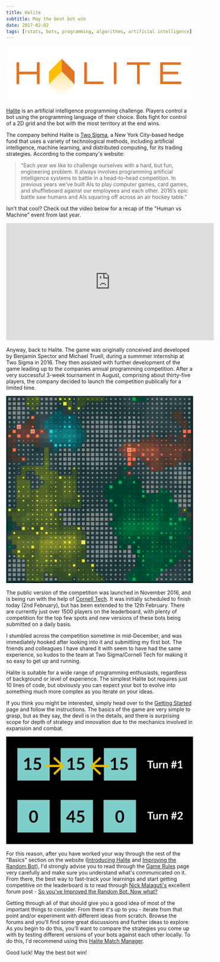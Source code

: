 ```yaml
---
title: Halite
subtitle: May the best bot win
date: 2017-02-02
tags: [rstats, bots, programming, algorithms, artificial intelligence]
---
```


![Halite logo](/img/small-imgs/halite_logo.png "Halite Logo")

[Halite](http://halite.io) is an artificial intelligence programming challenge. Players control a bot using the programming language of their choice. Bots fight for control of a 2D grid and the bot with the most territory at the end wins.

The company behind Halite is [Two Sigma](https://www.twosigma.com/), a New York City-based hedge fund that uses a variety of technological methods, including artificial intelligence, machine learning, and distributed computing, for its trading strategies. According to the company's website: 

> "Each year we like to challenge ourselves with a hard, but fun, engineering problem. It always involves programming artificial intelligence systems to battle in a head-to-head competition. In previous years we’ve built AIs to play computer games, card games, and shuffleboard against our employees and each other. 2016’s epic battle saw humans and AIs squaring off across an air hockey table."

Isn't that cool? Check out the video below for a recap of the "Human vs Machine" event from last year.

<center><iframe width="560" height="315" src="https://www.youtube.com/embed/oxAPXN5UKa8" frameborder="0" allowfullscreen></iframe></center>

Anyway, back to Halite. The game was originally conceived and developed by Benjamin Spector and Michael Truell, during a summmer internship at Two Sigma in 2016. They then assisted with further development of the game leading up to the companies annual programming competition. After a very successful 3-week tournament in August, comprising about thirty-five players, the company decided to launch the competition publically for a limited time.

![Halite gameplay](/img/small-imgs/halite_gameplay.png#floatright "Halite gameplay")

The public version of the competition was launched in November 2016, and is being run with the help of [Cornell Tech](https://tech.cornell.edu/). It was initially scheduled to finish today (2nd February), but has been extended to the 12th February. There are currently just over 1500 players on the leaderboard, with plenty of competition for the top few spots and new versions of these bots being submitted on a daily basis.

I stumbled across the competition sometime in mid-December, and was immediately hooked after looking into it and submitting my first bot. The friends and colleagues I have shared it with seem to have had the same experience, so kudos to the team at Two Sigma/Cornell Tech for making it so easy to get up and running.

Halite is suitable for a wide range of programming enthusiasts, regardless of background or level of experience. The simplest Halite bot requires just 10 lines of code, but obviously you can expect your bot to evolve into something much more complex as you iterate on your ideas.

If you think you might be interested, simply head over to the [Getting Started](https://halite.io/basics_quickstart.php) page and follow the instructions. The basics of the game are very simple to grasp, but as they say, the devil is in the details, and there is surprising scope for depth of strategy and innovation due to the mechanics involved in expansion and combat.

![Halite game rules](/img/small-imgs/halite_game_rules.png "Halite game rules")

For this reason, after you have worked your way through the rest of the "Basics" section on the website ([Introducing Halite](https://halite.io/basics_intro_halite.php) and [Improving the Random Bot](https://halite.io/basics_improve_random.php)), I'd strongly advise you to read through the [Game Rules](https://halite.io/rules_game.php) page very carefully and make sure you understand what's communicated on it. From there, the best way to fast-track your learnings and start getting competitive on the leaderboard is to read through [Nick Malaguti's](https://nmalaguti.github.io/) excellent forum post - [So you’ve Improved the Random Bot. Now what?](http://forums.halite.io/t/so-youve-improved-the-random-bot-now-what/482)

Getting through all of that should give you a good idea of most of the important things to consider. From there it's up to you - iterate from that point and/or experiment with different ideas from scratch. Browse the forums and you'll find some great discussions and further ideas to explore. As you begin to do this, you'll want to compare the strategies you come up with by testing different versions of your bots against each other locally. To do this, I'd recommend using this [Halite Match Manager](https://github.com/smiley1983/halite-match-manager).

Good luck! May the best bot win!
